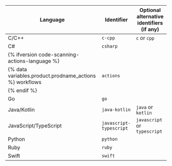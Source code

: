 
| Language | Identifier | Optional alternative identifiers (if any)
|------------------|------------------- | ---------------
| C/C++ | `c-cpp` | `c` or `cpp` |
| C# | `csharp` |
| {% ifversion code-scanning-actions-language %} |
{% data variables.product.prodname_actions %} workflows | `actions`
| {% endif %}
| Go | `go` |
| Java/Kotlin | `java-kotlin` | `java` or `kotlin` |
| JavaScript/TypeScript | `javascript-typescript` | `javascript` or `typescript` |
| Python | `python` |
| Ruby | `ruby` |
| Swift | `swift` |
